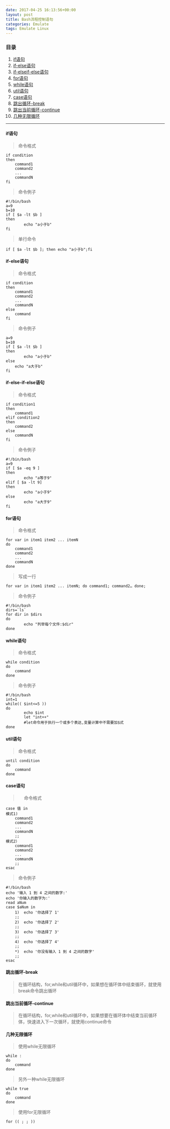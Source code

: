 ```yaml
---
date: 2017-04-25 16:13:56+00:00
layout: post
title: Bash流程控制语句
categories: Emulate
tags: Emulate Linux
---
```


### 目录

1. [if语句](#item1)
2. [if-else语句](#item2)
3. [if-elseif-else语句](#item3)
4. [for语句](#item4)
5. [while语句](#item5)
6. [util语句](#item6)
7. [case语句](#item7)
8. [跳出循环-break](#item8)
9. [跳出当前循环-continue](#item9)
10. [几种无限循环](#item10)

---
#### <span id="item1">if语句</span>
> 
> 命令格式
```
if condition
then
    command1 
    command2
    ...
    commandN 
fi
```
> 命令例子
```
#!/bin/bash
a=9
b=10
if [ $a -lt $b ]
then
        echo "a小于b"
fi
```
> 单行命令
```
if [ $a -lt $b ]; then echo "a小于b";fi 
```

#### <span id="item2">if-else语句</span>
> 
> 命令格式
```
if condition
then
    command1 
    command2
    ...
    commandN
else
    command
fi
```
> 命令例子
```
a=9
b=10
if [ $a -lt $b ]
then
        echo "a小于b"
else
	echo "a大于b"
fi
```
#### <span id="item3">if-else-if-else语句</span>
> 
> 命令格式
```
if condition1
then
    command1
elif condition2 
then 
    command2
else
    commandN
fi
```
> 命令例子
```
#!/bin/bash
a=9
if [ $a -eq 9 ]
then
        echo "a等于9"
elif [ $a -lt 9]
then
        echo "a小于9"
else
        echo "a大于9"
fi
```

#### <span id="item4">for语句</span>
> 
> 命令格式
```
for var in item1 item2 ... itemN
do
    command1
    command2
    ...
    commandN
done
```
> 写成一行
```
for var in item1 item2 ... itemN; do command1; command2… done;
```
> 命令例子
```
#!/bin/bash
dirs=`ls`
for dir in $dirs
do
        echo "列举每个文件:$dir"
done
```

#### <span id="item5">while语句</span>
> 
> 命令格式
```
while condition
do
    command
done
```
> 命令例子
```
#!/bin/bash
int=1
while(( $int<=5 ))
do
        echo $int
        let "int++"
        #let命令用于执行一个或多个表达,变量计算中不需要加$式
done
```

#### <span id="item6">util语句</span>
> 
> 命令格式
```
until condition
do
    command
done
```

#### <span id="item7">case语句</span>
>　
> 命令格式
```
case 值 in
模式1)
    command1
    command2
    ...
    commandN
    ;;
模式2）
    command1
    command2
    ...
    commandN
    ;;
esac
```
> 命令例子
```
#!/bin/bash
echo '输入 1 到 4 之间的数字:'
echo '你输入的数字为:'
read aNum
case $aNum in
    1)  echo '你选择了 1'
    ;;
    2)  echo '你选择了 2'
    ;;
    3)  echo '你选择了 3'
    ;;
    4)  echo '你选择了 4'
    ;;
    *)  echo '你没有输入 1 到 4 之间的数字'
    ;;
esac
```

#### <span id="item8">跳出循环-break</span>
> 在循环结构，for,while和util循环中，如果想在循环体中结束循环，就使用break命令跳出循环

#### <span id="item9">跳出当前循环-continue</span>
> 在循环结构，for,while和util循环中，如果想要在循环体中结束当前循环体，快速进入下一次循环，就使用continue命令

#### <span id="item10">几种无限循环</span>
> 使用while无限循环
```
while :
do
    command
done
```
> 另外一种while无限循环
```
while true
do
    command
done
```
> 使用for无限循环
```
for (( ; ; ))
```